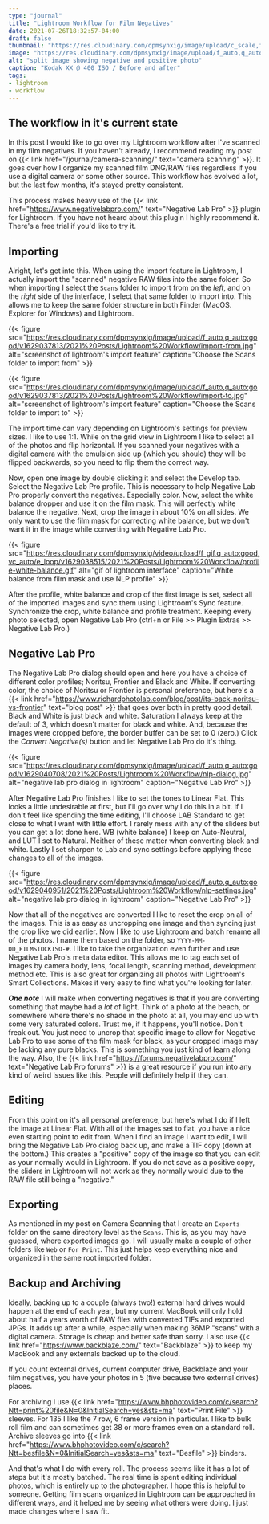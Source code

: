 ```yaml
---
type: "journal"
title: "Lightroom Workflow for Film Negatives"
date: 2021-07-26T18:32:57-04:00
draft: false
thumbnail: "https://res.cloudinary.com/dpmsynxig/image/upload/c_scale,f_auto,q_auto:good,w_700/v1629000812/2021%20Posts/Lightroom%20Workflow/lightroom-wf-cover.jpg"
image: "https://res.cloudinary.com/dpmsynxig/image/upload/f_auto,q_auto:good/v1629000812/2021%20Posts/Lightroom%20Workflow/lightroom-wf-cover.jpg"
alt: "split image showing negative and positive photo"
caption: "Kodak XX @ 400 ISO / Before and after"
tags:
- lightroom
- workflow
---
```


## The workflow in it's current state

In this post I would like to go over my Lightroom workflow after I've scanned in my film negatives. If you haven't already, I recommend reading my post on {{< link href="/journal/camera-scanning/" text="camera scanning" >}}. It goes over how I organize my scanned film DNG/RAW files regardless if you use a digital camera or some other source. This workflow has evolved a lot, but the last few months, it's stayed pretty consistent.

This process makes heavy use of the {{< link href="https://www.negativelabpro.com/" text="Negative Lab Pro" >}} plugin for Lightroom. If you have not heard about this plugin I highly recommend it. There's a free trial if you'd like to try it.

## Importing

Alright, let's get into this. When using the import feature in Lightroom, I actually import the "scanned" negative RAW files into the same folder. So when importing I select the `Scans` folder to import from on the _left_, and on the _right_ side of the interface, I select that same folder to import into. This allows me to keep the same folder structure in both Finder (MacOS. Explorer for Windows) and Lightroom.

{{< figure src="https://res.cloudinary.com/dpmsynxig/image/upload/f_auto,q_auto:good/v1629037813/2021%20Posts/Lightroom%20Workflow/import-from.jpg" alt="screenshot of lightroom's import feature" caption="Choose the Scans folder to import from" >}}

{{< figure src="https://res.cloudinary.com/dpmsynxig/image/upload/f_auto,q_auto:good/v1629037813/2021%20Posts/Lightroom%20Workflow/import-to.jpg" alt="screenshot of lightroom's import feature" caption="Choose the Scans folder to import to" >}}

The import time can vary depending on Lightroom's settings for preview sizes. I like to use 1:1. While on the grid view in Lightroom I like to select all of the photos and flip horizontal. If you scanned your negatives with a digital camera with the emulsion side up (which you should) they will be flipped backwards, so you need to flip them the correct way.

Now, open one image by double clicking it and select the Develop tab. Select the Negative Lab Pro profile. This is necessary to help Negative Lab Pro properly convert the negatives. Especially color. Now, select the white balance dropper and use it on the film mask. This will perfectly white balance the negative. Next, crop the image in about 10% on all sides. We only want to use the film mask for correcting white balance, but we don't want it in the image while converting with Negative Lab Pro.

{{< figure src="https://res.cloudinary.com/dpmsynxig/video/upload/f_gif,q_auto:good,vc_auto/e_loop/v1629038515/2021%20Posts/Lightroom%20Workflow/profile-white-balance.gif" alt="gif of lightroom interface" caption="White balance from film mask and use NLP profile" >}}

After the profile, white balance and crop of the first image is set, select all of the imported images and sync them using Lightroom's Sync feature. Synchronize the crop, white balance and profile treatment. Keeping every photo selected, open Negative Lab Pro (ctrl+n or File >> Plugin Extras >> Negative Lab Pro.)

## Negative Lab Pro

The Negative Lab Pro dialog should open and here you have a choice of different color profiles; Noritsu, Frontier and Black and White. If converting color, the choice of Noritsu or Frontier is personal preference, but here's a {{< link href="https://www.richardphotolab.com/blog/post/its-back-noritsu-vs-frontier" text="blog post" >}} that goes over both in pretty good detail. Black and White is just black and white. Saturation I always keep at the default of 3, which doesn't matter for black and white. And, because the images were cropped before, the border buffer can be set to 0 (zero.) Click the _Convert Negative(s)_ button and let Negative Lab Pro do it's thing.

{{< figure src="https://res.cloudinary.com/dpmsynxig/image/upload/f_auto,q_auto:good/v1629040708/2021%20Posts/Lightroom%20Workflow/nlp-dialog.jpg" alt="negative lab pro dialog in lightroom" caption="Negative Lab Pro" >}}

After Negative Lab Pro finishes I like to set the tones to Linear Flat. This looks a little undesirable at first, but I'll go over why I do this in a bit. If I don't feel like spending the time editing, I'll choose LAB Standard to get close to what I want with little effort. I rarely mess with any of the sliders but you can get a lot done here. WB (white balance) I keep on Auto-Neutral, and LUT I set to Natural. Neither of these matter when converting black and white. Lastly I set sharpen to Lab and sync settings before applying these changes to all of the images.

{{< figure src="https://res.cloudinary.com/dpmsynxig/image/upload/f_auto,q_auto:good/v1629040951/2021%20Posts/Lightroom%20Workflow/nlp-settings.jpg" alt="negative lab pro dialog in lightroom" caption="Negative Lab Pro" >}}

Now that all of the negatives are converted I like to reset the crop on all of the images. This is as easy as uncropping one image and then syncing just the crop like we did earlier. Now I like to use Lightroom and batch rename all of the photos. I name them based on the folder, so `YYYY-MM-DD_FILMSTOCKISO-#`. I like to take the organization even further and use Negative Lab Pro's meta data editor. This allows me to tag each set of images by camera body, lens, focal length, scanning method, development method etc. This is also great for organizing all photos with Lightroom's Smart Collections. Makes it very easy to find what you're looking for later.

**_One note_** I will make when converting negatives is that if you are converting something that maybe had a _lot_ of light. Think of a photo at the beach, or somewhere where there's no shade in the photo at all, you may end up with some very saturated colors. Trust me, if it happens, you'll notice. Don't freak out. You just need to uncrop that specific image to allow for Negative Lab Pro to use some of the film mask for black, as your cropped image may be lacking any pure blacks. This is something you just kind of learn along the way. Also, the {{< link href="https://forums.negativelabpro.com/" text="Negative Lab Pro forums" >}} is a great resource if you run into any kind of weird issues like this. People will definitely help if they can.

## Editing

From this point on it's all personal preference, but here's what I do if I left the image at Linear Flat. With all of the images set to flat, you have a nice even starting point to edit from. When I find an image I want to edit, I will bring the Negative Lab Pro dialog back up, and make a TIF copy (down at the bottom.) This creates a "positive" copy of the image so that you can edit as your normally would in Lightroom. If you do not save as a positive copy, the sliders in Lightroom will not work as they normally would due to the RAW file still being a "negative." 

## Exporting

As mentioned in my post on Camera Scanning that I create an `Exports` folder on the same directory level as the `Scans`. This is, as you may have guessed, where exported images go. I will usually make a couple of other folders like `Web` or `For Print`. This just helps keep everything nice and organized in the same root imported folder. 

## Backup and Archiving

Ideally, backing up to a couple (always two!) external hard drives would happen at the end of each year, but my current MacBook will only hold about half a years worth of RAW files with converted TIFs and exported JPGs. It adds up after a while, especially when making 36MP "scans" with a digital camera. Storage is cheap and better safe than sorry. I also use {{< link href="https://www.backblaze.com/" text="Backblaze" >}} to keep my MacBook and any externals backed up to the cloud.

If you count external drives, current computer drive, Backblaze and your film negatives, you have your photos in 5 (five because two external drives) places. 

For archiving I use {{< link href="https://www.bhphotovideo.com/c/search?Ntt=print%20file&N=0&InitialSearch=yes&sts=ma" text="Print File" >}} sleeves. For 135 I like the 7 row, 6 frame version in particular. I like to bulk roll film and can sometimes get 38 or more frames even on a standard roll. Archive sleeves go into {{< link href="https://www.bhphotovideo.com/c/search?Ntt=besfile&N=0&InitialSearch=yes&sts=ma" text="Besfile" >}} binders.

And that's what I do with every roll. The process seems like it has a lot of steps but it's mostly batched. The real time is spent editing individual photos, which is entirely up to the photographer. I hope this is helpful to someone. Getting film scans organized in Lightroom can be approached in different ways, and it helped me by seeing what others were doing. I just made changes where I saw fit.
